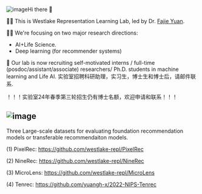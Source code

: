 ![image](https://github.com/westlake-repl/.github/assets/15176493/761e2586-7c7c-43cb-b01d-69ea10c4ec13)Hi there 👋

🙋‍♀️ This is Westlake Representation Learning Lab, led by Dr. [Fajie Yuan](https://fajieyuan.github.io/). 

👩‍💻 We're focusing on two major research directions: 

- AI+Life Science.
- Deep learning (for recommender systems)


🤗 Our lab is now recruiting self-motivated interns / full-time (posdoc/assistant/associate) researchers/ Ph.D. students in machine learning and Life AI. 实验室招聘科研助理，实习生，博士生和博士后，请邮件联系.

   ！！！实验室24年春季第三轮招生仍有博士名额，欢迎申请和联系！！！

## ![image](https://github.com/westlake-repl/.github/assets/15176493/6dc6318d-0da8-4f40-9a21-92f9f1c23f89)
Three Large-scale datasets for evaluating foundation recommendation models or transferable recommendaiton models.

(1) PixelRec: https://github.com/westlake-repl/PixelRec

(2) NineRec: https://github.com/westlake-repl/NineRec

(3) MicroLens: https://github.com/westlake-repl/MicroLens

(4) Tenrec: https://github.com/yuangh-x/2022-NIPS-Tenrec
